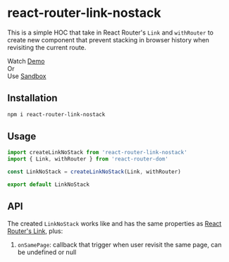 # react-router-link-nostack

This is a simple HOC that take in React Router's `Link` and `withRouter` to create new component that prevent stacking in browser history when revisiting the current route.

Watch [Demo](https://tylim88.github.io/react-router-link-nostack)  
Or  
Use [Sandbox](https://codesandbox.io/s/interesting-ganguly-huwcr)

## Installation

```bash
npm i react-router-link-nostack
```

## Usage

```jsx
import createLinkNoStack from 'react-router-link-nostack'
import { Link, withRouter } from 'react-router-dom'

const LinkNoStack = createLinkNoStack(Link, withRouter)

export default LinkNoStack

```

## API

The created `LinkNoStack` works like and has the same properties as [React Router's Link](https://reacttraining.com/react-router/web/api/Link), plus:

1. `onSamePage`: callback that trigger when user revisit the same page, can be undefined or null
